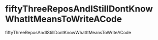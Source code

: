 # fiftyThreeReposAndIStillDontKnowWhatItMeansToWriteACode
fiftyThreeReposAndIStillDontKnowWhatItMeansToWriteACode
